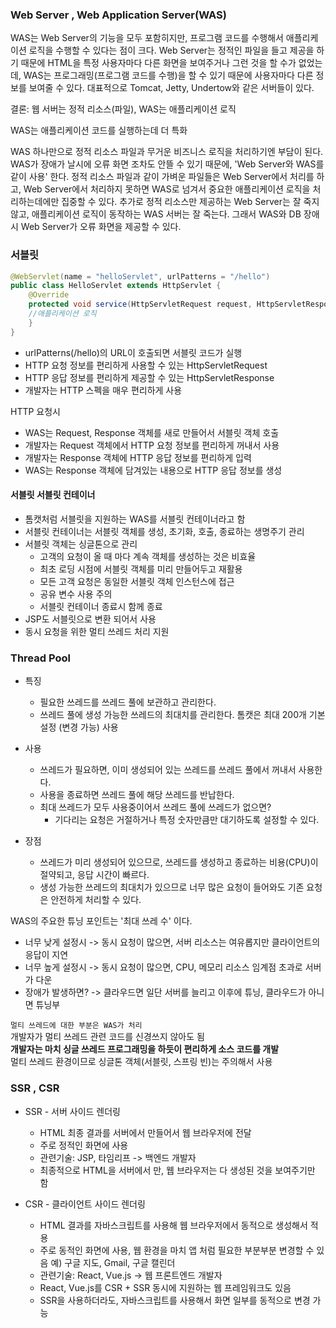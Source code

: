 ### Web Server , Web Application Server(WAS)

WAS는 Web Server의 기능을 모두 포함히지만,
프로그램 코드를 수행해서 애플리케이션 로직을 수행할 수 있다는 점이 크다.
Web Server는 정적인 파일을 들고 제공을 하기 때문에 HTML을 특정 사용자마다 다른 화면을 보여주거나 그런 것을 할 수가 없었는데,
WAS는 프로그래밍(프로그램 코드를 수행)을 할 수 있기 때문에 사용자마다 다른 정보를 보여줄 수 있다.
대표적으로 Tomcat, Jetty, Undertow와 같은 서버들이 있다.

결론: 웹 서버는 정적 리소스(파일), WAS는 애플리케이션 로직

WAS는 애플리케이션 코드를 실행하는데 더 특화

WAS 하나만으로 정적 리소스 파일과 무거운 비즈니스 로직을 처리하기엔 부담이 된다. WAS가 장애가 날시에 오류 화면 조차도
안뜰 수 있기 때문에, 'Web Server와 WAS를 같이 사용' 한다. 정적 리소스 파일과 같이 가벼운 파일들은
Web Server에서 처리를 하고, Web Server에서 처리하지 못하면 WAS로 넘겨서 중요한 애플리케이션 로직을 처리하는데에만 집중할 수 있다.
추가로 정적 리소스만 제공하는 Web Server는 잘 죽지 않고, 애플리케이션 로직이 동작하는 WAS 서버는 잘 죽는다.
그래서 WAS와 DB 장애시 Web Server가 오류 화면을 제공할 수 있다.

### 서블릿

```java
@WebServlet(name = "helloServlet", urlPatterns = "/hello")
public class HelloServlet extends HttpServlet {
    @Override
    protected void service(HttpServletRequest request, HttpServletResponse response){
    //애플리케이션 로직
    } 
}
```

- urlPatterns(/hello)의 URL이 호출되면 서블릿 코드가 실행
- HTTP 요청 정보를 편리하게 사용할 수 있는 HttpServletRequest
- HTTP 응답 정보를 편리하게 제공할 수 있는 HttpServletResponse
- 개발자는 HTTP 스펙을 매우 편리하게 사용

HTTP 요청시
- WAS는 Request, Response 객체를 새로 만들어서 서블릿 객체 호출
- 개발자는 Request 객체에서 HTTP 요청 정보를 편리하게 꺼내서 사용
- 개발자는 Response 객체에 HTTP 응답 정보를 편리하게 입력
- WAS는 Response 객체에 담겨있는 내용으로 HTTP 응답 정보를 생성


#### 서블릿 서블릿 컨테이너

- 톰캣처럼 서블릿을 지원하는 WAS를 서블릿 컨테이너라고 함
- 서블릿 컨테이너는 서블릿 객체를 생성, 초기화, 호출, 종료하는 생명주기 관리
- 서블릿 객체는 싱글톤으로 관리
    - 고객의 요청이 올 때 마다 계속 객체를 생성하는 것은 비효율
    - 최초 로딩 시점에 서블릿 객체를 미리 만들어두고 재활용
    - 모든 고객 요청은 동일한 서블릿 객체 인스턴스에 접근
    - 공유 변수 사용 주의
    - 서블릿 컨테이너 종료시 함께 종료
- JSP도 서블릿으로 변환 되어서 사용
- 동시 요청을 위한 멀티 쓰레드 처리 지원

### Thread Pool

- 특징
    - 필요한 쓰레드를 쓰레드 풀에 보관하고 관리한다.
    - 쓰레드 풀에 생성 가능한 쓰레드의 최대치를 관리한다. 톰캣은 최대 200개 기본 설정 (변경 가능) 사용

- 사용
    - 쓰레드가 필요하면, 이미 생성되어 있는 쓰레드를 쓰레드 풀에서 꺼내서 사용한다.
    - 사용을 종료하면 쓰레드 풀에 해당 쓰레드를 반납한다.
    - 최대 쓰레드가 모두 사용중이어서 쓰레드 풀에 쓰레드가 없으면?
        - 기다리는 요청은 거절하거나 특정 숫자만큼만 대기하도록 설정할 수 있다.

- 장점
    - 쓰레드가 미리 생성되어 있으므로, 쓰레드를 생성하고 종료하는 비용(CPU)이 절약되고, 응답 시간이 빠르다.
    - 생성 가능한 쓰레드의 최대치가 있으므로 너무 많은 요청이 들어와도 기존 요청은 안전하게 처리할 수 있다.

WAS의 주요한 튜닝 포인트는 '최대 쓰레 수' 이다.
- 너무 낮게 설정시 -> 동시 요청이 많으면, 서버 리소스는 여유롭지만 클라이언트의 응답이 지연
- 너무 높게 설정시 -> 동시 요청이 많으면, CPU, 메모리 리소스 임계점 초과로 서버가 다운
- 장애가 발생하면? -> 클라우드면 일단 서버를 늘리고 이후에 튜닝, 클라우드가 아니면 튜닝부


`멀티 쓰레드에 대한 부분은 WAS가 처리`
<br>개발자가 멀티 쓰레드 관련 코드를 신경쓰지 않아도 됨
<br>**개발자는 마치 싱글 쓰레드 프로그래밍을 하듯이 편리하게 소스 코드를 개발**
<br>멀티 쓰레드 환경이므로 싱글톤 객체(서블릿, 스프링 빈)는 주의해서 사용

### SSR , CSR

- SSR - 서버 사이드 렌더링
    - HTML 최종 결과를 서버에서 만들어서 웹 브라우저에 전달
    - 주로 정적인 화면에 사용
    - 관련기술: JSP, 타임리프 -> 백엔드 개발자
    - 최종적으로 HTML을 서버에서 만, 웹 브라우저는 다 생성된 것을 보여주기만 함

- CSR - 클라이언트 사이드 렌더링
    - HTML 결과를 자바스크립트를 사용해 웹 브라우저에서 동적으로 생성해서 적용
    - 주로 동적인 화면에 사용, 웹 환경을 마치 앱 처럼 필요한 부분부분 변경할 수 있음 예) 구글 지도, Gmail, 구글 캘린더
    - 관련기술: React, Vue.js -> 웹 프론트엔드 개발자
    - React, Vue.js를 CSR + SSR 동시에 지원하는 웹 프레임워크도 있음
    - SSR을 사용하더라도, 자바스크립트를 사용해서 화면 일부를 동적으로 변경 가능










  